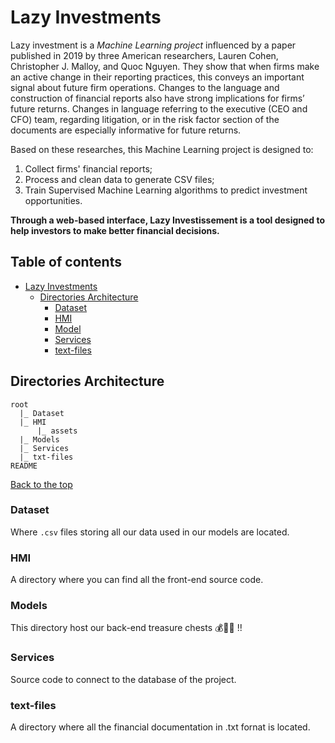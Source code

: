 # Lazy Investments

Lazy investment is a *Machine Learning project* influenced by a paper published in 2019 by three American researchers, Lauren Cohen, Christopher J. Malloy, and Quoc Nguyen. They show that when firms make an active change in their reporting practices, this conveys an important signal about future firm operations. Changes to the language and construction of financial reports also have strong implications for firms’ future returns. Changes in language referring to the executive (CEO and CFO) team, regarding litigation, or in the risk factor section of the documents are especially informative for future returns.

Based on these researches, this Machine Learning project is designed to:

1. Collect firms' financial reports;
2. Process and clean data to generate CSV files;
3. Train Supervised Machine Learning algorithms to predict investment opportunities.

**Through a web-based interface, Lazy Investissement is a tool designed to help investors to make better financial decisions.**

## Table of contents

- [Lazy Investments](#lazy-investments)
  - [Directories Architecture](#directories-architecture)
    - [Dataset](#dataset)
    - [HMI](#hmi)
    - [Model](#model)
    - [Services](#services)
    - [text-files](#text-files)

## Directories Architecture

```shell
root
  |_ Dataset
  |_ HMI
      |_ assets
  |_ Models
  |_ Services
  |_ txt-files
README
```

[Back to the top](#lazy-investments)

### Dataset

Where `.csv` files storing all our data used in our models are located.

### HMI

A directory where you can find all the front-end source code.

### Models

This directory host our back-end treasure chests 💰🏴‍☠ !!

### Services

Source code to connect to the database of the project.

### text-files

A directory where all the financial documentation in .txt fornat is located.
